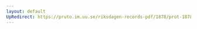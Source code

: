 ```yaml
---
layout: default
UpRedirect: https://pruto.im.uu.se/riksdagen-records-pdf/1878/prot-1878--fk--041.pdf
---
```

